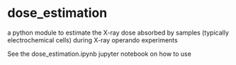 # dose_estimation

a python module to estimate the X-ray dose absorbed by samples (typically electrochemical cells) during X-ray operando experiments

See the dose_estimation.ipynb jupyter notebook on how to use
